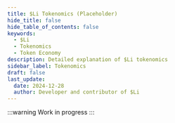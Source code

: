 ```yaml
---
title: $Li Tokenomics (Placeholder)
hide_title: false
hide_table_of_contents: false
keywords:
  - $Li
  - Tokenomics
  - Token Economy
description: Detailed explanation of $Li tokenomics
sidebar_label: Tokenomics
draft: false
last_update:
  date: 2024-12-28
  author: Developer and contributor of $Li
---
```


:::warning
Work in progress
:::
